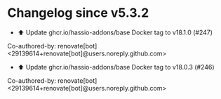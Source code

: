 # Changelog since v5.3.2
- ⬆️ Update ghcr.io/hassio-addons/base Docker tag to v18.1.0 (#247)

Co-authored-by: renovate[bot] <29139614+renovate[bot]@users.noreply.github.com> 
- ⬆️ Update ghcr.io/hassio-addons/base Docker tag to v18.0.3 (#246)

Co-authored-by: renovate[bot] <29139614+renovate[bot]@users.noreply.github.com> 
